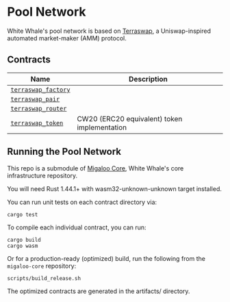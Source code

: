 # Pool Network

White Whale's pool network is based on [Terraswap](https://github.com/terraswap/terraswap), a Uniswap-inspired automated market-maker (AMM) protocol.

## Contracts

| Name                                               | Description                                  |
| -------------------------------------------------- | -------------------------------------------- |
| [`terraswap_factory`](terraswap_factory) |                                              |
| [`terraswap_pair`](terraswap_pair)       |                                              |
| [`terraswap_router`](terraswap_router)   |                                              |
| [`terraswap_token`](terraswap_token)     | CW20 (ERC20 equivalent) token implementation |

## Running the Pool Network

This repo is a submodule of [Migaloo Core](https://github.com/NICO_10-Defi-Platform/migaloo-core), White Whale's core infrastructure repository.

You will need Rust 1.44.1+ with wasm32-unknown-unknown target installed.

You can run unit tests on each contract directory via:

```
cargo test
```

To compile each individual contract, you can run:

```
cargo build
cargo wasm
```

Or for a production-ready (optimized) build, run the following from the `migaloo-core` repository:

```
scripts/build_release.sh
```

The optimized contracts are generated in the artifacts/ directory.

